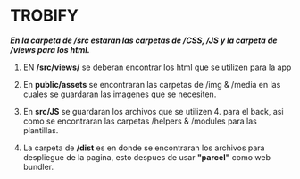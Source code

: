 # TROBIFY

***En la carpeta de **/src** estaran las carpetas de /CSS,  /JS y la carpeta de /views para los html.***

1. EN **/src/views/** se deberan encontrar los html que se utilizen para la app

2. En **public/assets** se encontraran las carpetas de /img & /media en las cuales se guardaran las imagenes que se necesiten.

3. En **src/JS** se guardaran los archivos que se utilizen 4. para el back, asi como se encontraran las carpetas /helpers & /modules para las plantillas.

4. La carpeta de **/dist** es en donde se encontraran los archivos para despliegue de la pagina, esto despues de usar **"parcel"** como web bundler.

